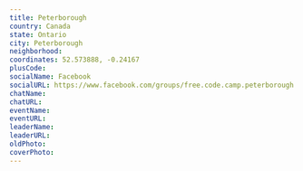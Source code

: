 ```yaml
---
title: Peterborough
country: Canada
state: Ontario
city: Peterborough
neighborhood: 
coordinates: 52.573888, -0.24167
plusCode:
socialName: Facebook
socialURL: https://www.facebook.com/groups/free.code.camp.peterborough
chatName:
chatURL:
eventName:
eventURL:
leaderName:
leaderURL:
oldPhoto: 
coverPhoto:
---
```

